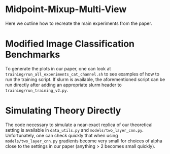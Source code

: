 # Midpoint-Mixup-Multi-View

Here we outline how to recreate the main experiments from the paper.

# Modified Image Classification Benchmarks 

To generate the plots in our paper, one can look at `training/run_all_experiments_cat_channel.sh` to see examples of how to run the training script. If slurm is available, the aforementioned script can be run directly after adding an appropriate slurm header to `training/run_training_v2.py`.

# Simulating Theory Directly

The code necessary to simulate a near-exact replica of our theoretical setting is available in `data_utils.py` and `models/two_layer_cnn.py`. Unfortunately, one can check quickly that when using `models/two_layer_cnn.py` gradients become very small for choices of alpha close to the settings in our paper (anything > 2 becomes small quickly).
